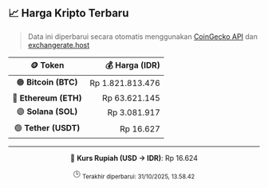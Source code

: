 

<!-- HARGA_KRIPTO -->
## 📈 Harga Kripto Terbaru

> Data ini diperbarui secara otomatis menggunakan [CoinGecko API](https://www.coingecko.com/) dan [exchangerate.host](https://exchangerate.host/)

<div align="center">

| 🪙 Token | 💰 Harga (IDR) |
|:------:|---------------:|
| 🟠 **Bitcoin (BTC)**   | Rp 1.821.813.476 |
| 🔵 **Ethereum (ETH)**  | Rp 63.621.145 |
| 🟣 **Solana (SOL)**    | Rp 3.081.917 |
| 🟢 **Tether (USDT)**   | Rp 16.627 |

---

💱 **Kurs Rupiah (USD → IDR)**: Rp 16.624

🕒 <sub>Terakhir diperbarui: 31/10/2025, 13.58.42</sub>

</div>
<!-- /HARGA_KRIPTO -->